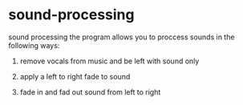 # sound-processing
sound processing
the program allows you to proccess sounds in the following ways:

1. remove vocals from music and be left with sound only

2. apply a left to right fade to sound

3. fade in and fad out sound from left to right
